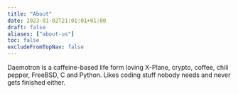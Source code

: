 ```yaml
---
title: "About"
date: 2023-01-02T21:01:01+01:00
draft: false
aliases: ["about-us"]
toc: false
excludeFromTopNav: false
---
```


Daemotron is a caffeine-based life form loving X-Plane, crypto, coffee, chili pepper, FreeBSD, C and Python. Likes coding stuff nobody needs and never gets finished either.


